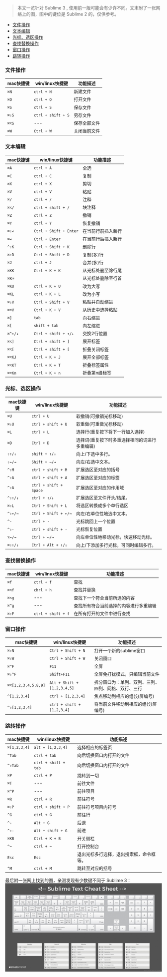 > 本文一览针对 Sublime 3 , 使用前一版可能会有少许不同。文末附了一张网络上的图，图中的键位是 Sublime 2 的，仅供参考。

<!-- MarkdownTOC -->

- [文件操作](#%E6%96%87%E4%BB%B6%E6%93%8D%E4%BD%9C)
- [文本编辑](#%E6%96%87%E6%9C%AC%E7%BC%96%E8%BE%91)
- [光标、选区操作](#%E5%85%89%E6%A0%87%E3%80%81%E9%80%89%E5%8C%BA%E6%93%8D%E4%BD%9C)
- [查找替换操作](#%E6%9F%A5%E6%89%BE%E6%9B%BF%E6%8D%A2%E6%93%8D%E4%BD%9C)
- [窗口操作](#%E7%AA%97%E5%8F%A3%E6%93%8D%E4%BD%9C)
- [跳转操作](#%E8%B7%B3%E8%BD%AC%E6%93%8D%E4%BD%9C)

<!-- /MarkdownTOC -->

### 文件操作

mac快捷键 | win/linux快捷键 | 功能描述
--- | --- | ---
`⌘N` | `ctrl + N` | 新建文件
`⌘O` | `ctrl + O` | 打开文件
`⌘S` | `ctrl + S` | 保存文件
`⌘⇧S` | `ctrl + shift + S` | 另存文件
`⌘⌥S` | --- | 保存全部文件
`⌘W` | `Ctrl + W` | 关闭当前文件

### 文本编辑

mac快捷键 | win/linux快捷键 | 功能描述
--- | --- | ---
`⌘A` | `ctrl + A` | 全选
`⌘C` | `ctrl + C` | 复制
`⌘X` | `ctrl + X` | 剪切
`⌘V` | `ctrl + V` | 粘贴
`⌘/` | `ctrl + /` | 注释
`⌘⌥/` | `ctrl + shift + /` | 块注释
`⌘Z` | `ctrl + Z` | 撤销
`⌘Y` | `ctrl + Y` | 恢复撤销
`⌘⇧↩` | `Ctrl + Shift + Enter` | 在当前行前插入新行
`⌘↩` | `Ctrl + Enter` | 在当前行后插入新行
`^⇧K` | `Ctrl + Shift + K` | 删除行
`⌘⇧D` | `Ctrl + Shift + D` | 复制(多)行
`⌘J` | `ctrl + J` | 合并(多)行
`⌘KK` | `Ctrl + K + K` | 从光标处删至除行尾
`⌘K⌫` |  | 从光标处删除至行首
`⌘KU` | `ctrl + K + U` | 改为大写
`⌘KL` | `ctrl + K + L` | 改为小写
`⌘⇧V` | `Ctrl + Shift + V` | 粘贴并自动缩进
`⌘⌥V` | `Ctrl + K + V` | 从历史中选择粘贴
`⌘]` | `tab` | 向右缩进
`⌘[` | `shift + tab` | 向左缩进
`⌘^↑/↓` | `Ctrl + shift + ↑/↓` | 交换2行位置
`⌘⌥]` | `Ctrl + shift + ]` | 展开标签
`⌘⌥[` | `Ctrl + shift + [` | 折叠关闭标签
`⌘⌥KJ` | `Ctrl + K + J` | 展开全部标签
`⌘⌥KT` | `Ctrl + K + T` | 折叠标签属性
`⌘⌥Kn` | `Ctrl + K + n` | 折叠第n级标签

### 光标、选区操作

mac快捷键 | win/linux快捷键 | 功能描述
--- | --- | ---
`⌘U` | `ctrl + U` | 软撤销(可撤销光标移动)
`⌘⇧U` | `ctrl + shift + U` | 软重做(可重做光标移动)
`⌘L` | `ctrl + L` | 选择行(重复按下将下一行加入选择)
`⌘D` | `Ctrl + D` | 选择词(重复按下时多重选择相同的词进行多重编辑)
`⇧↑/↓` | `shift + ↑/↓` | 向上/下选中多行。
`⇧←/→` | `Shift + ←/→` | 向左/右选中文本。
`^⇧M` | `ctrl + shift + M` | 扩展选区至对应的括号
`^⇧A` | `ctrl + shift + A` | 扩展选区至对应的标签
`^⇧A` | `ctrl + shift + Space` | 扩展选区至对应的作用域
`^⇧↑/↓` | `ctrl + ↑/↓` | 扩展选区至文件开头/结尾。
`⌘⇧L` | `Ctrl + Shift + L` | 将选区转换成多个单行选区
`^⇧←/→` | `Ctrl + Shift + ←/→` | 向左/右单位性地选中文本。
`^-` | `ctrl + -` | 光标跳回上一个位置
`^⇧-` | `ctrl + shift + -` | 光标恢复位置
`⌥←/→` | `Ctrl + ←/→ `| 向左单位性地移动光标，快速移动光标。
`⌘⇧↑/↓` | `Ctrl + Alt + ↑/↓` | 向上/下添加多行光标，可同时编辑多行。

### 查找替换操作

mac快捷键 | win/linux快捷键 | 功能描述
--- | --- | ---
`⌘f` | `ctrl + f` | 查找
`⌘⌥f` | `chrl + h` | 查找并替换
`⌘⌥g` | --- | 查找下一个符合当前所选的内容
`⌘^g` | --- | 查找所有符合当前选择的内容进行多重编辑
`⌘⇧F` | `ctrl + shift + f` | 在所有打开的文件中进行查找

### 窗口操作

mac快捷键 | win/linux快捷键 | 功能描述
--- | --- | ---
`⌘⇧N` | `Ctrl + Shift + N` |打开一个新的sublime窗口
`⌘⇧W` | `Ctrl + Shift + W` | 关闭窗口
`⌘^F` | `F11` | 全屏
`⌘⇧^F` | `Shift+F11` | 全屏免打扰模式，只编辑当前文件
`⌘⌥[1,2,3,4,5,8,9]` | `Alt + Shift + [1,2,3,4,5]` | 拆分窗口为：单列、双列、三列、四列、网格、双行、三行
`^[1,2,3,4]` | `ctrl + [1,2,3,4]` | 焦点移动到相应的组(分屏编号)
`^⇧[1,2,3,4]` | `ctrl + shift + [1,2,3,4]` | 将当前文件移动到相应的组(分屏编号)

### 跳转操作

mac快捷键 | win/linux快捷键 | 功能描述
--- | --- | ---
`⌘[1,2,3,4]` | `alt + [1,2,3,4]` | 选择相应的标签页
`^Tab` | `ctrl + tab` | 向后切换窗口内打开的文件
`^⇧Tab` | `ctrl + shift + tab` | 向后切换窗口内打开的文件
`⌘P` | `ctrl + P` | 跳转到一切
`⌘T` | --- | 前往文件
`⌘^P` | --- | 前往项目
`⌘R` | `ctrl + R` | 前往符号
`⌘⇧P` | `ctrl + shift + P` | 前往符号项目内符号
`^G` | `ctrl + G` | 前往行
`^-` | `Alt + G` | 后退
`^⇧-` | `Alt + shift + G` | 前进
`⌘KB` | `Ctrl + K + B` | 开关侧栏
`^~` | `ctrl + ~` | 打开控制台
`Esc` | `Esc` | 退出光标多行选择，退出搜索框，命令框等。
`^M` | `ctrl + M` | 跳转至对应的括号

最后附一张网上找到的图，亲测发现有少数键不同于 Sublime 3：
![sublime-2-cheat-sheet](img/20170421112209169.png)
